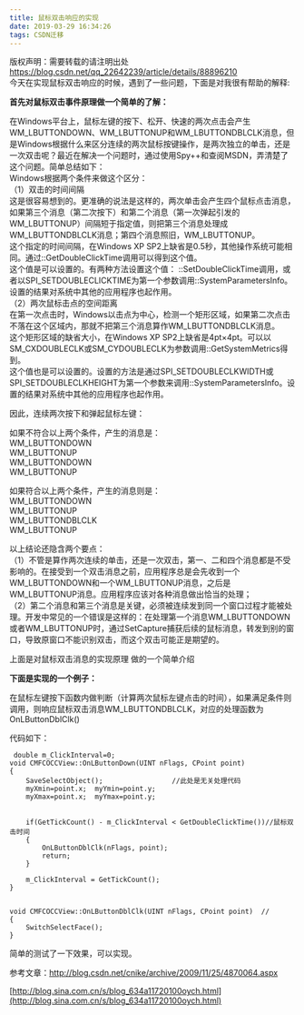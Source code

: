 ```yaml
---
title: 鼠标双击响应的实现
date: 2019-03-29 16:34:26
tags: CSDN迁移
---
```

 版权声明：需要转载的请注明出处 https://blog.csdn.net/qq_22642239/article/details/88896210   
   今天在实现鼠标双击响应的时候，遇到了一些问题，下面是对我很有帮助的解释:

 **首先对鼠标双击事件原理做一个简单的了解：**

 在Windows平台上，鼠标左键的按下、松开、快速的两次点击会产生WM_LBUTTONDOWN、WM_LBUTTONUP和WM_LBUTTONDBLCLK消息，但是Windows根据什么来区分连续的两次鼠标按键操作，是两次独立的单击，还是一次双击呢？最近在解决一个问题时，通过使用Spy++和查阅MSDN，弄清楚了这个问题。简单总结如下：  
 Windows根据两个条件来做这个区分：  
 （1）双击的时间间隔  
 这是很容易想到的。更准确的说法是这样的，两次单击会产生四个鼠标点击消息，如果第三个消息（第二次按下）和第二个消息（第一次弹起引发的WM_LBUTTONUP）间隔短于指定值，则把第三个消息处理成WM_LBUTTONDBLCLK消息；第四个消息照旧，WM_LBUTTONUP。  
 这个指定的时间间隔，在Windows XP SP2上缺省是0.5秒，其他操作系统可能相同。通过::GetDoubleClickTime调用可以得到这个值。  
 这个值是可以设置的。有两种方法设置这个值： ::SetDoubleClickTime调用，或者以SPI_SETDOUBLECLICKTIME为第一个参数调用::SystemParametersInfo。设置的结果对系统中其他的应用程序也起作用。  
 （2）两次鼠标击点的空间距离  
 在第一次点击时，Windows以击点为中心，检测一个矩形区域，如果第二次点击不落在这个区域内，那就不把第三个消息算作WM_LBUTTONDBLCLK消息。  
 这个矩形区域的缺省大小，在Windows XP SP2上缺省是4pt×4pt。可以以SM_CXDOUBLECLK或SM_CYDOUBLECLK为参数调用::GetSystemMetrics得到。  
 这个值也是可以设置的。设置的方法是通过SPI_SETDOUBLECLKWIDTH或SPI_SETDOUBLECLKHEIGHT为第一个参数来调用::SystemParametersInfo。设置的结果对系统中其他的应用程序也起作用。

 因此，连续两次按下和弹起鼠标左键：

 如果不符合以上两个条件，产生的消息是：  
 WM_LBUTTONDOWN  
 WM_LBUTTONUP  
 WM_LBUTTONDOWN  
 WM_LBUTTONUP

 如果符合以上两个条件，产生的消息则是：  
 WM_LBUTTONDOWN  
 WM_LBUTTONUP  
 WM_LBUTTONDBLCLK  
 WM_LBUTTONUP

 以上结论还隐含两个要点：  
 （1）不管是算作两次连续的单击，还是一次双击，第一、二和四个消息都是不受影响的。在接受到一个双击消息之前，应用程序总是会先收到一个WM_LBUTTONDOWN和一个WM_LBUTTONUP消息，之后是WM_LBUTTONUP消息。应用程序应该对各种消息做出恰当的处理；  
 （2）第二个消息和第三个消息是关键，必须被连续发到同一个窗口过程才能被处理。开发中常见的一个错误是这样的：在处理第一个消息WM_LBUTTONDOWN或者WM_LBUTTONUP时，通过SetCapture捕获后续的鼠标消息，转发到别的窗口，导致原窗口不能识别双击，而这个双击可能正是期望的。

 上面是对鼠标双击消息的实现原理 做的一个简单介绍

 **下面是实现的一个例子：**

 在鼠标左键按下函数内做判断（计算两次鼠标左键点击的时间），如果满足条件则调用，则响应鼠标双击消息WM_LBUTTONDBLCLK，对应的处理函数为OnLButtonDblClk()

 代码如下：

 
```
 double m_ClickInterval=0;
void CMFCOCCView::OnLButtonDown(UINT nFlags, CPoint point)
{
	SaveSelectObject();                 //此处是无关处理代码
	myXmin=point.x;  myYmin=point.y;
	myXmax=point.x;  myYmax=point.y;


	if(GetTickCount() - m_ClickInterval < GetDoubleClickTime())//鼠标双击时间
	{
		OnLButtonDblClk(nFlags, point);
		return;
	}

	m_ClickInterval = GetTickCount();        
}


void CMFCOCCView::OnLButtonDblClk(UINT nFlags, CPoint point)  //
{
	SwitchSelectFace();
}
```
 简单的测试了一下效果，可以实现。

 参考文章：http://blog.csdn.net/cnike/archive/2009/11/25/4870064.aspx

 [http://blog.sina.com.cn/s/blog_634a11720100oych.html](http://blog.sina.com.cn/s/blog_634a11720100oych.html)

   
 